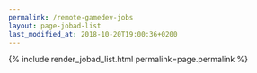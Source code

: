 ```yaml
---
permalink: /remote-gamedev-jobs
layout: page-jobad-list
last_modified_at: 2018-10-20T19:00:36+0200
---
```

{% include render_jobad_list.html permalink=page.permalink %}

